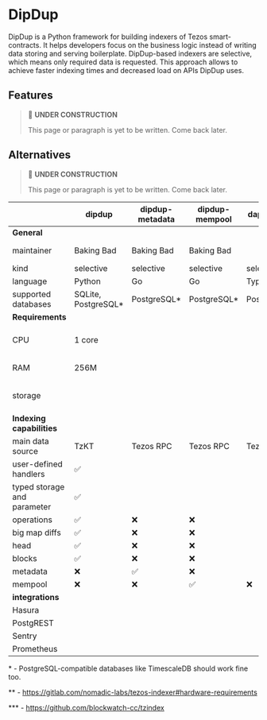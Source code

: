 # DipDup

DipDup is a Python framework for building indexers of Tezos smart-contracts. It helps developers focus on the business logic instead of writing data storing and serving boilerplate. DipDup-based indexers are selective, which means only required data is requested. This approach allows to achieve faster indexing times and decreased load on APIs DipDup uses.

## Features

> 🚧 **UNDER CONSTRUCTION**
>
> This page or paragraph is yet to be written. Come back later.

## Alternatives

> 🚧 **UNDER CONSTRUCTION**
>
> This page or paragraph is yet to be written. Come back later.

||dipdup|dipdup-metadata|dipdup-mempool|dappetizer|tezos-indexer|tzstats|
|-|-|-|-|-|-|-|
|**General**|
|maintainer|Baking Bad|Baking Bad|Baking Bad||Nomadic Labs|Blockwatch Data Inc.|
|kind|selective|selective|selective|selective|full|full|
|language|Python|Go|Go|TypeScript|OCaml|Go|
|supported databases|SQLite, PostgreSQL\*|PostgreSQL\*|PostgreSQL\*|PostgreSQL|PostgreSQL|
|**Requirements**|
|CPU|1 core||||2GHz+, preferably multicore| 2+ cores\*\*\*|
|RAM|256M||||4G (8G recommended) | 4-24G\*\*\*|
|storage|||||50G|22G (17G light mode)\*\*\*|
|**Indexing capabilities**|
|main data source|TzKT|Tezos RPC|Tezos RPC|Tezos RPC|
|user-defined handlers|✅
| typed storage and parameter|✅
| operations|✅|❌|❌
| big map diffs|✅|❌|❌
| head|✅|❌|❌
| blocks|✅|❌|❌||✅
| metadata|❌|✅|❌||✅
| mempool|❌|❌|✅|❌|✅|
|**integrations**|
|Hasura|
|PostgREST|
|Sentry|
|Prometheus|

\* - PostgreSQL-compatible databases like TimescaleDB should work fine too.

\*\* - https://gitlab.com/nomadic-labs/tezos-indexer#hardware-requirements

\*\*\* - https://github.com/blockwatch-cc/tzindex
